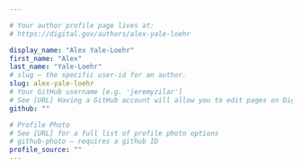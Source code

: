 ```yaml
---

# Your author profile page lives at:
# https://digital.gov/authors/alex-yale-loehr

display_name: "Alex Yale-Loehr"
first_name: "Alex"
last_name: "Yale-Loehr"
# slug — the specific user-id for an author.
slug: alex-yale-loehr
# Your GitHub username [e.g. 'jeremyzilar']
# See [URL] Having a GitHub account will allow you to edit pages on DigitalGov. The image used in your GitHub account can also be used to populate your digital.gov profile photo.
github: ""

# Profile Photo
# See [URL] for a full list of profile photo options
# github-photo — requires a github ID
profile_source: ""
---
```

